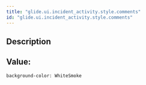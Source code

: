 ```yaml
---
title: "glide.ui.incident_activity.style.comments"
id: "glide.ui.incident_activity.style.comments"
---
```

## Description



## Value: 
```
background-color: WhiteSmoke
```